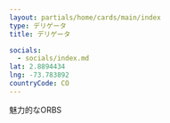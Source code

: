 ```yaml
---
layout: partials/home/cards/main/index
type: デリゲータ
title: デリゲータ

socials:
  - socials/index.md
lat: 2.8894434
lng: -73.783892
countryCode: CO
---
```


魅力的なORBS